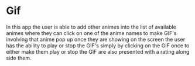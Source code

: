 # Gif
In this app the user is able to add other animes into the list of available animes where they can click on one of the anime names to make GIF's involving that anime pop up once they are showing on the screen the user has the ability to play or stop the GIF's simply by clicking on the GIF once to either make them play or stop the GIF are also presented with a rating along side them.
